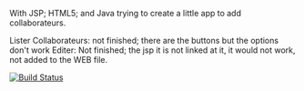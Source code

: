 


With JSP; HTML5; and Java trying to create a little app to add collaborateurs.




Lister Collaborateurs: not finished; there are the buttons but the options don't work
Editer: Not finished; the jsp it is not linked at it, it would not work, not added to the WEB file.

[![Build Status](http://jenkins.cleverapps.io/view/SGP/job/paula-sgp/badge/icon)](http://jenkins.cleverapps.io/view/SGP/job/paula-sgp/)